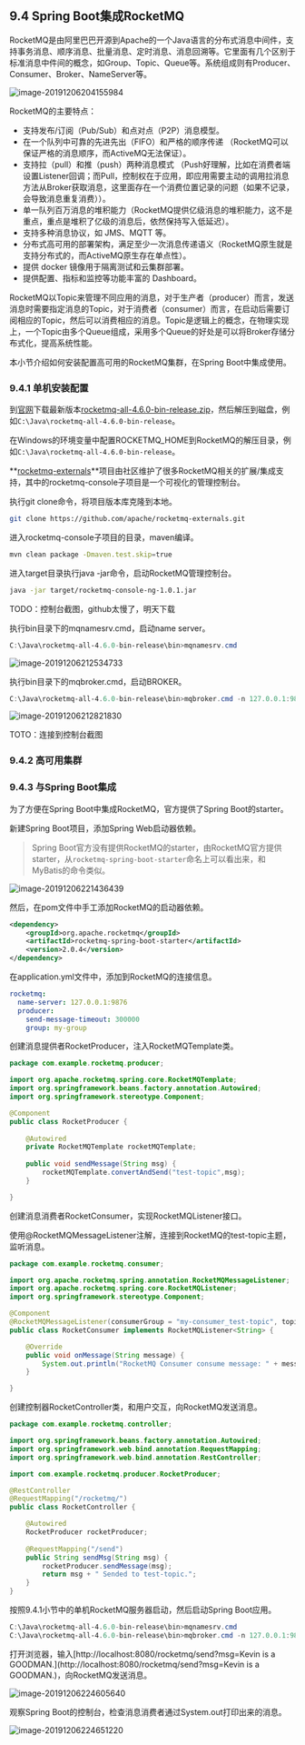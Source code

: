 ## 9.4 Spring Boot集成RocketMQ

RocketMQ是由阿里巴巴开源到Apache的一个Java语言的分布式消息中间件，支持事务消息、顺序消息、批量消息、定时消息、消息回溯等。它里面有几个区别于标准消息中件间的概念，如Group、Topic、Queue等。系统组成则有Producer、Consumer、Broker、NameServer等。

![image-20191206204155984](images/image-20191206204155984.png)

RocketMQ的主要特点：

- 支持发布/订阅（Pub/Sub）和点对点（P2P）消息模型。
- 在一个队列中可靠的先进先出（FIFO）和严格的顺序传递 （RocketMQ可以保证严格的消息顺序，而ActiveMQ无法保证）。
- 支持拉（pull）和推（push）两种消息模式 （Push好理解，比如在消费者端设置Listener回调；而Pull，控制权在于应用，即应用需要主动的调用拉消息方法从Broker获取消息，这里面存在一个消费位置记录的问题（如果不记录，会导致消息重复消费））。
- 单一队列百万消息的堆积能力（RocketMQ提供亿级消息的堆积能力，这不是重点，重点是堆积了亿级的消息后，依然保持写入低延迟）。
- 支持多种消息协议，如 JMS、MQTT 等。
- 分布式高可用的部署架构，满足至少一次消息传递语义（RocketMQ原生就是支持分布式的，而ActiveMQ原生存在单点性）。
- 提供 docker 镜像用于隔离测试和云集群部署。
- 提供配置、指标和监控等功能丰富的 Dashboard。

RocketMQ以Topic来管理不同应用的消息，对于生产者（producer）而言，发送消息时需要指定消息的Topic，对于消费者（consumer）而言，在启动后需要订阅相应的Topic，然后可以消费相应的消息。Topic是逻辑上的概念，在物理实现上，一个Topic由多个Queue组成，采用多个Queue的好处是可以将Broker存储分布式化，提高系统性能。

本小节介绍如何安装配置高可用的RocketMQ集群，在Spring Boot中集成使用。

### 9.4.1 单机安装配置

到[官网](http://rocketmq.apache.org/)下载最新版本[rocketmq-all-4.6.0-bin-release.zip](https://www.apache.org/dyn/closer.cgi?path=rocketmq/4.6.0/rocketmq-all-4.6.0-bin-release.zip)，然后解压到磁盘，例如`C:\Java\rocketmq-all-4.6.0-bin-release`。

在Windows的环境变量中配置ROCKETMQ_HOME到RocketMQ的解压目录，例如`C:\Java\rocketmq-all-4.6.0-bin-release`。

**[rocketmq-externals](https://github.com/apache/rocketmq-externals)**项目由社区维护了很多RocketMQ相关的扩展/集成支持，其中的rocketmq-console子项目是一个可视化的管理控制台。

执行git clone命令，将项目版本库克隆到本地。

```bash
git clone https://github.com/apache/rocketmq-externals.git
```

进入rocketmq-console子项目的目录，maven编译。

```bash
mvn clean package -Dmaven.test.skip=true
```

进入target目录执行java -jar命令，启动RocketMQ管理控制台。

```bash
java -jar target/rocketmq-console-ng-1.0.1.jar
```

TODO：控制台截图，github太慢了，明天下载



执行bin目录下的mqnamesrv.cmd，启动name server。

```powershell
C:\Java\rocketmq-all-4.6.0-bin-release\bin>mqnamesrv.cmd
```

![image-20191206212534733](images/image-20191206212534733.png)

执行bin目录下的mqbroker.cmd，启动BROKER。

```powershell
C:\Java\rocketmq-all-4.6.0-bin-release\bin>mqbroker.cmd -n 127.0.0.1:9876 autoCreateTopicEnable=true
```

![image-20191206212821830](images/image-20191206212821830.png)

TOTO：连接到控制台截图

### 9.4.2 高可用集群



### 9.4.3 与Spring Boot集成

为了方便在Spring Boot中集成RocketMQ，官方提供了Spring Boot的starter。

新建Spring Boot项目，添加Spring Web启动器依赖。

> Spring  Boot官方没有提供RocketMQ的starter，由RocketMQ官方提供starter，从`rocketmq-spring-boot-starter`命名上可以看出来，和MyBatis的命令类似。

![image-20191206221436439](images/image-20191206221436439.png)

然后，在pom文件中手工添加RocketMQ的启动器依赖。

```xml
<dependency>
    <groupId>org.apache.rocketmq</groupId>
    <artifactId>rocketmq-spring-boot-starter</artifactId>
    <version>2.0.4</version>
</dependency>
```

在application.yml文件中，添加到RocketMQ的连接信息。

```yml
rocketmq:
  name-server: 127.0.0.1:9876
  producer:
    send-message-timeout: 300000
    group: my-group
```

创建消息提供者RocketProducer，注入RocketMQTemplate类。

```java
package com.example.rocketmq.producer;

import org.apache.rocketmq.spring.core.RocketMQTemplate;
import org.springframework.beans.factory.annotation.Autowired;
import org.springframework.stereotype.Component;

@Component
public class RocketProducer {
	
	@Autowired
	private RocketMQTemplate rocketMQTemplate;
	
	public void sendMessage(String msg) {
		rocketMQTemplate.convertAndSend("test-topic",msg);
	}

}
```

创建消息消费者RocketConsumer，实现RocketMQListener接口。

使用@RocketMQMessageListener注解，连接到RocketMQ的test-topic主题，监听消息。

```java
package com.example.rocketmq.consumer;

import org.apache.rocketmq.spring.annotation.RocketMQMessageListener;
import org.apache.rocketmq.spring.core.RocketMQListener;
import org.springframework.stereotype.Component;

@Component
@RocketMQMessageListener(consumerGroup = "my-consumer_test-topic", topic = "test-topic")
public class RocketConsumer implements RocketMQListener<String> {

	@Override
	public void onMessage(String message) {
		System.out.println("RocketMQ Consumer consume message: " + message);
	}

}
```

创建控制器RocketController类，和用户交互，向RocketMQ发送消息。

```java
package com.example.rocketmq.controller;

import org.springframework.beans.factory.annotation.Autowired;
import org.springframework.web.bind.annotation.RequestMapping;
import org.springframework.web.bind.annotation.RestController;

import com.example.rocketmq.producer.RocketProducer;

@RestController
@RequestMapping("/rocketmq/")
public class RocketController {

	@Autowired
	RocketProducer rocketProducer;
	
	@RequestMapping("/send")
	public String sendMsg(String msg) {
		rocketProducer.sendMessage(msg);
		return msg + " Sended to test-topic.";
	}
}
```

按照9.4.1小节中的单机RocketMQ服务器启动，然后启动Spring Boot应用。

```powershell
C:\Java\rocketmq-all-4.6.0-bin-release\bin>mqnamesrv.cmd
C:\Java\rocketmq-all-4.6.0-bin-release\bin>mqbroker.cmd -n 127.0.0.1:9876 autoCreateTopicEnable=true
```

打开浏览器，输入[http://localhost:8080/rocketmq/send?msg=Kevin is a GOODMAN.](http://localhost:8080/rocketmq/send?msg=Kevin is a GOODMAN.)，向RocketMQ发送消息。

![image-20191206224605640](images/image-20191206224605640.png)

观察Spring Boot的控制台，检查消息消费者通过System.out打印出来的消息。

![image-20191206224651220](images/image-20191206224651220.png)


